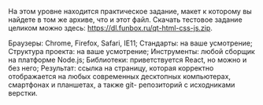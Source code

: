 На этом уровне находится практическое задание, макет к которому вы найдете в
том же архиве, что и этот файл. Скачать тестовое задание целиком можно
здесь: https://dl.funbox.ru/qt-html-css-js.zip.

Браузеры: Chrome, Firefox, Safari, IE11;
Стандарты: на ваше усмотрение;
Структура проекта: на ваше усмотрение;
Инструменты: любой сборщик на платформе Node.js;
Библиотеки: приветствуется React, но можно и без него;
Результат: ссылка на страницу, которая корректно отображается на любых
современных десктопных компьютерах, смартфонах и планшетах, а также git-
репозиторий с исходниками верстки.
